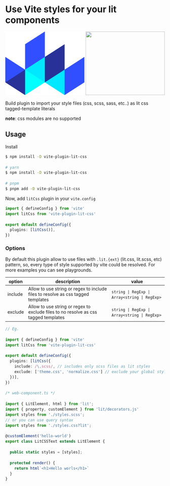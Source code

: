 # Use Vite styles for your lit components

<p align="center">
  <img width="250" height="200" src="https://raw.githubusercontent.com/redfox-mx/cypress-lit/main/docs/lit.svg">
  <img width="250" height="200" src="https://raw.githubusercontent.com/redfox-mx/cypress-lit/main/docs/vite.png">
</p>

Build plugin to import your style files (css, scss, sass, etc..) as lit css tagged-template literals 

__note__: css modules are no supported

## Usage

Install

```bash
$ npm install -D vite-plugin-lit-css

# yarn
$ npm install -D vite-plugin-lit-css

# pnpm
$ pnpm add -D vite-plugin-lit-css
```

Now, add `litCss` plugin in your `vite.config`

```ts
import { defineConfig } from 'vite'
import litCss from 'vite-plugin-lit-css'

export default defineConfig({
  plugins: [litCss()],
})
```

### Options

By default this plugin allow to use files with `.lit.{ext}` (lit.css, lit.scss, etc) pattern, so, every type of style supported by vite could be resolved. For more examples you can see playgrounds.


| option | description | value |
|--|--|--|
|include| Allow to use string or regex to include files to resolve as css tagged templates | `string \| RegExp \| Array<string \| RegExp>` |
|exclude| Allow to use string or regex to exclude files to no resolve as css tagged templates | `string \| RegExp \| Array<string \| RegExp>` |

```ts
// Eg.

import { defineConfig } from 'vite'
import litCss from 'vite-plugin-lit-css'

export default defineConfig({
  plugins: [litCss({
    include: /\.scss/, // includes only scss files as lit styles
    exclude: ['theme.css', 'normalize.css'] // exclude your global styles
  })],
})

/* web-component.ts */

import { LitElement, html } from 'lit';
import { property, customElement } from 'lit/decorators.js'
import styles from './styles.scss';
// or you can use query syntax
import styles from './styles.css?lit';

@customElement('hello-world')
export class LitCSSText extends LitElement {

  public static styles = [styles];

  protected render() {
    return html`<h1>Hello worls</h1>`
  }
}
```